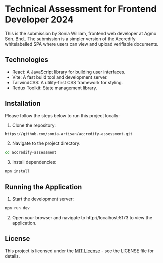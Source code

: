 # Technical Assessment for Frontend Developer 2024

This is the submission by Sonia William, frontend web developer at Agmo Sdn. Bhd.. The submission is a simpler version of the Accredify whitelabelled SPA where users can view and upload verifiable documents.


## Technologies
- React: A JavaScript library for building user interfaces.
- Vite: A fast build tool and development server.
- TailwindCSS: A utility-first CSS framework for styling.
- Redux Toolkit: State management library.


## Installation
Please follow the steps below to run this project locally:
1. Clone the repository:
```bash
https://github.com/sonia-artisan/accredify-assessment.git
```

2. Navigate to the project directory:
```bash
cd accredify-assessment
```

3. Install dependencies:
```bash
npm install
```


## Running the Application
1. Start the development server:
```bash
npm run dev
```

2. Open your browser and navigate to http://localhost:5173 to view the application.

## License

This project is licensed under the [MIT License](https://choosealicense.com/licenses/mit/) - see the LICENSE file for details.